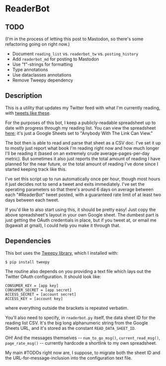 # ReaderBot

## TODO

(I'm in the process of letting this post to Mastodon, so there's some 
refactoring going on right now.)

*  Document `reading_list` vs. `readerbot_tw` vs. `posting_history`
*  Add `readerbot_md` for posting to Mastodon
*  Use "f"-strings for formatting
*  Type annotations
*  Use dataclasses annotations
*  Remove Tweepy dependency


## Description

This is a utility that updates my Twitter feed with what I'm currently reading,
with
[tweets like these](https://twitter.com/search?q=from%3Abgawalt%20%23ReaderBot).

For the purposes of this bot, I keep a publicly-readable spreadsheet up to date
with progress through my reading list.  You can view the spreadsheet
[here](https://docs.google.com/spreadsheets/d/193ip3sbePZb1kLdFA60VzbpeCzSwX7BD5dzPxsfM28Q/edit#gid=0);
it's just a Google Sheets set to "Anybody With The Link Can View."

The bot then is able to read and parse that sheet as a CSV doc.  I've set it up
to mostly just report what book I'm reading right now and how much longer I'll
be reading it (based on an extremely crude average-pages-per-day metric).
But sometimes it also just reports the total amount of reading I have planned
for the near future, or the total amount of reading I've done since I started
keeping track like this.

I've set this script up to run automatically once per hour, though most hours it
just decides not to send a tweet and exits immediately.  I've set the operating
parameters so that there's around 6 days on average between each "#ReaderBot"
tweet posted, with a guaranteed rate limit of at least two days between each
tweet.

If you'd like to also start using this, it should be pretty easy!  Just copy
the above spreadsheet's layout in your own Google sheet.  The dumbest part is
just getting the OAuth credentials in place, but if you tweet at, or email me
(bgawalt at gmail), I could help you make it through that.


## Dependencies

This bot uses the [Tweepy library](http://www.tweepy.org/), which I installed
with:

```
$ pip install tweepy
```

The routine also depends on you providing a text file which lays out the
Twitter OAuth configuration.  It should look like:

```
CONSUMER_KEY = [app key]
CONSUMER_SECRET = [app secret]
ACCESS_SECRET = [account secret]
ACCESS_KEY = [account key]
```

where everything outside the brackets is repeated verbatim.

You'll also need to specify, in `readerbot.py` itself, the data sheet ID for the
reading list CSV.  It's the big long alphanumeric string from the Google Sheets
URL, and it's stored as the constant `READ_DATA_SHEET_ID`.

OH! And the messages themselves -- `num_to_go_msg()`, `current_read_msg()`,
`page_rate_msg()` -- currently hardcode a shortlink to my own spreadsheet.

My main #TODOs right now are, I suppose, to migrate both the sheet ID and the
URL-for-message-inclusion into the configuration text file.
